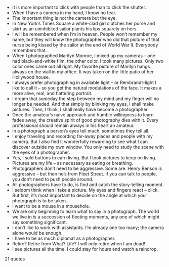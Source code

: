  - It is more important to click with people than to click the shutter.
 - When I have a camera in my hand, I know no fear.
 - The important thing is not the camera but the eye.
 - In New York’s Times Square a white-clad girl clutches her purse and skirt as an uninhibited sailor plants his lips squarely on hers.
 - I will be remembered when I’m in heaven. People won’t remember my name, but they will know the photographer who did that picture of that nurse being kissed by the sailor at the end of World War II. Everybody remembers that.
 - When I photographed Marilyn Monroe, I mixed up my cameras – one had black-and-white film, the other color. I took many pictures. Only two color ones came out all right. My favorite picture of Marilyn hangs always on the wall in my office. It was taken on the little patio of her Hollywood house.
 - I always prefer photographing in available light – or Rembrandt-light I like to call it – so you get the natural modulations of the face. It makes a more alive, real, and flattering portrait.
 - I dream that someday the step between my mind and my finger will no longer be needed. And that simply by blinking my eyes, I shall make pictures. Then, I think, I shall really have become a photographer.
 - Once the amateur’s naive approach and humble willingness to learn fades away, the creative spirit of good photography dies with it. Every professional should remain always in his heart an amateur.
 - In a photograph a person’s eyes tell much, sometimes they tell all.
 - I enjoy traveling and recording far-away places and people with my camera. But I also find it wonderfully rewarding to see what I can discover outside my own window. You only need to study the scene with the eyes of a photographer.
 - Yes, I sold buttons to earn living. But I took pictures to keep on living. Pictures are my life – as necessary as eating or breathing.
 - Photographers don’t need to be aggressive. Some are. Henry Benson is aggressive – but then he’s from Fleet Street. If you can talk to people, you don’t need to push people around.
 - All photographers have to do, is find and catch the story-telling moment.
 - I seldom think when I take a picture. My eyes and fingers react – click. But first, it’s most important to decide on the angle at which your photograph is to be taken.
 - I want to be a mouse in a mousehole.
 - We are only beginning to learn what to say in a photograph. The world we live in is a succession of fleeting moments, any one of which might say something significant.
 - I don’t like to work with assistants. I’m already one too many; the camera alone would be enough.
 - I have to be as much diplomat as a photographer.
 - Retire? Retire from What? Life? I will only retire when I am dead!
 - I see pictures all the time. I could stay for hours and watch a raindrop.

21 quotes